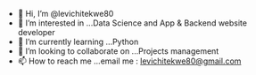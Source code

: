 - 👋 Hi, I’m @levichitekwe80
- 👀 I’m interested in ...Data Science and App & Backend website developer
- 🌱 I’m currently learning ...Python
- 💞️ I’m looking to collaborate on ...Projects management
- 📫 How to reach me ...email me : levichitekwe80@gmail.com

<!---
levichitekwe80/levichitekwe80 is a ✨ special ✨ repository because its `README.md` (this file) appears on your GitHub profile.
You can click the Preview link to take a look at your changes.
--->
